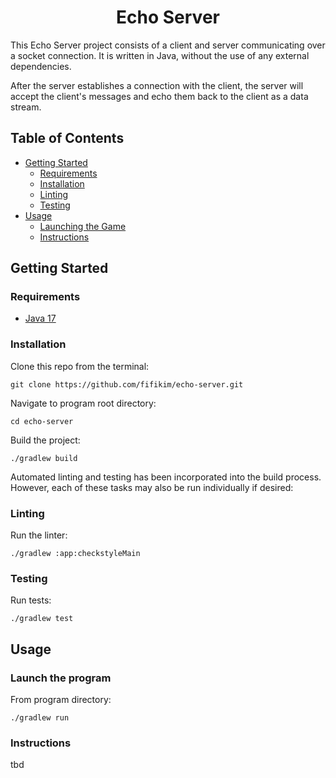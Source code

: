 <h1 align="center">Echo Server</h1>

This Echo Server project consists of a client and server communicating over a socket connection. It is written in Java, without the use of any external dependencies.

After the server establishes a connection with the client, the server will accept the client's messages and echo them back to the client as a data stream.

## Table of Contents

- [Getting Started](#getting_started)
  - [Requirements](#requirements)
  - [Installation](#installation)
  - [Linting](#linting)
  - [Testing](#testing)
- [Usage](#usage)
  - [Launching the Game](#launching)
  - [Instructions](#instructions)

## Getting Started <a name = "getting_started"></a>

### Requirements <a name = "requirements"></a>

- <a href="https://www.oracle.com/java/technologies/javase/jdk17-archive-downloads.html">Java 17</a>

### Installation <a name = "installation"></a>

Clone this repo from the terminal:
```
git clone https://github.com/fifikim/echo-server.git
```

Navigate to program root directory:
```
cd echo-server
```  

Build the project:
```
./gradlew build
```

Automated linting and testing has been incorporated into the build process. However, each of these tasks may also be run individually if desired:

### Linting <a name = "linting"></a>

Run the linter:
```
./gradlew :app:checkstyleMain
```

### Testing <a name = "testing"></a>

Run tests:
```
./gradlew test
```

## Usage <a name="usage"></a>

### Launch the program <a name = "launching"></a>

From program directory:
```
./gradlew run
```

### Instructions

tbd
